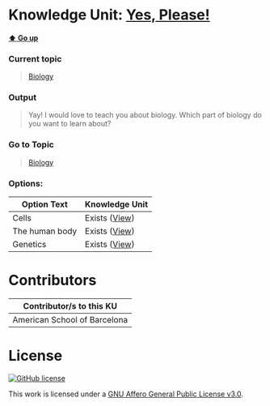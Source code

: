 # Knowledge Unit: [Yes, Please!](../../knowledge_units/biology/yes-please.md)

#### [:arrow_up: Go up](../../topics/biology.md)
### Current topic
> [Biology](../../topics/biology.md)
### Output
> Yay! I would love to teach you about biology. Which part of biology do you want to learn about?
### Go to Topic
> [Biology](../../topics/biology.md)

### Options: 

| Option Text | Knowledge Unit |
| - | - |  
| Cells  |  Exists ([View](../../knowledge_units/biology/cells.md))  |  
| The human body  |  Exists ([View](../../knowledge_units/biology/the-human-body.md))  |  
| Genetics  |  Exists ([View](../../knowledge_units/biology/genetics.md))  | 

# Contributors

| Contributor/s to this KU |
| - | 
| American School of Barcelona |

# License
[![GitHub license](https://img.shields.io/github/license/inbrainz/cerebro)](https://github.com/inbrainz/cerebro/blob/master/LICENSE)

This work is licensed under a [GNU Affero General Public License v3.0](https://www.gnu.org/licenses/agpl-3.0.txt).